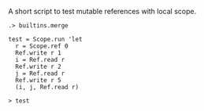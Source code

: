 
A short script to test mutable references with local scope.

```ucm:hide
.> builtins.merge
```

```unison
test = Scope.run 'let
  r = Scope.ref 0
  Ref.write r 1
  i = Ref.read r
  Ref.write r 2
  j = Ref.read r
  Ref.write r 5
  (i, j, Ref.read r)

> test
```
